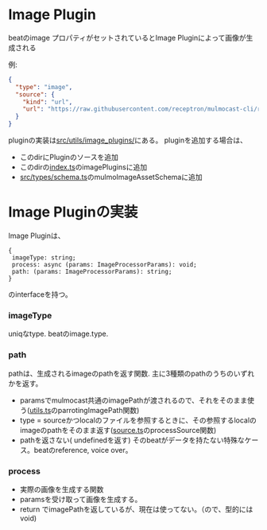 # Image Plugin

beatのimage プロパティがセットされているとImage Pluginによって画像が生成される

例:
```json
{
  "type": "image",
  "source": {
    "kind": "url",
    "url": "https://raw.githubusercontent.com/receptron/mulmocast-cli/refs/heads/main/assets/images/mulmocast_credit.png"
  }
}
```

pluginの実装は[src/utils/image_plugins/](../src/utils/image_plugins)にある。
pluginを追加する場合は、

- このdirにPluginのソースを追加
- このdirの[index.ts](../src/utils/image_plugins/index.ts)のimagePluginsに追加
- [src/types/schema.ts](../src/types/schema.ts)のmulmoImageAssetSchemaに追加


# Image Pluginの実装

Image Pluginは、

```
{
 imageType: string;
 process: async (params: ImageProcessorParams): void;
 path: (params: ImageProcessorParams): string;
}
```
のinterfaceを持つ。

### imageType

uniqなtype. beatのimage.type. 

### path
pathは、生成されるimageのpathを返す関数.
主に3種類のpathのうちのいずれかを返す。

- paramsでmulmocast共通のimagePathが渡されるので、それをそのまま使う([utils.ts](../src/utils/image_plugins/utils.ts)のparrotingImagePath関数)
- type = sourceかつlocalのファイルを参照するときに、その参照するlocalのimageのpathをそのまま返す([source.ts](../src/utils/image_plugins/source.ts)のprocessSource関数)
- pathを返さない( undefinedを返す) そのbeatがデータを持たない特殊なケース。beatのreference, voice over。

### process

- 実際の画像を生成する関数
- paramsを受け取って画像を生成する。
- return でimagePathを返しているが、現在は使ってない。（ので、型的にはvoid)
